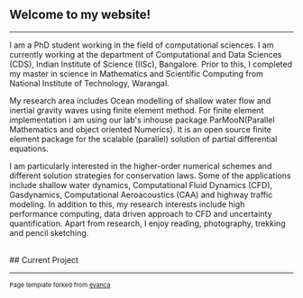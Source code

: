 

## Welcome to my website!

---

I am a PhD student working in the field of computational sciences. I am currently working at the department of Computational and Data Sciences (CDS), Indian Institute of Science (IISc), Bangalore. Prior to this, I completed my master in science in Mathematics and Scientific Computing from National Institute of Technology, Warangal.

My research area includes Ocean modelling of shallow water flow and inertial gravity waves using finite element method. For finite element implementation i am using our lab's inhouse package ParMooN(Parallel Mathematics and object oriented Numerics). It is an open source finite element package for the scalable (parallel) solution of partial differential equations.



I am particularly interested in the higher-order numerical schemes and different solution strategies for conservation laws. Some of the applications include shallow water dynamics, Computational Fluid Dynamics (CFD), Gasdynamics, Computational Aeroacoustics (CAA) and highway traffic modeling. In addition to this, my research interests include high performance computing, data driven approach to CFD and uncertainty quantification. Apart from research, I enjoy reading, photography, trekking and pencil sketching.




<br>
## Current Project








---
<p style="font-size:11px">Page template forked from <a href="https://github.com/evanca/quick-portfolio">evanca</a></p>
<!-- Remove above link if you don't want to attibute -->

